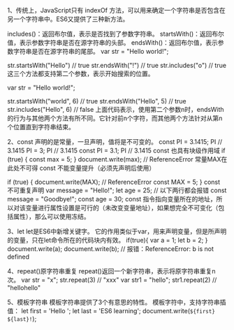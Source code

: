 1、传统上，JavaScript只有 indexOf 方法，可以用来确定一个字符串是否包含在另一个字符串中。ES6又提供了三种新方法。

includes()：返回布尔值，表示是否找到了参数字符串。
startsWith()：返回布尔值，表示参数字符串是否在源字符串的头部。
endsWith()：返回布尔值，表示参数字符串是否在源字符串的尾部。
var str = "Hello world!";
 
str.startsWith("Hello") // true
str.endsWith("!") // true
str.includes("o") // true
这三个方法都支持第二个参数，表示开始搜索的位置。

var str = "Hello world!";
 
str.startsWith("world", 6) // true
str.endsWith("Hello", 5) // true
str.includes("Hello", 6) // false
上面代码表示，使用第二个参数n时，endsWith 的行为与其他两个方法有所不同。它针对前n个字符，而其他两个方法针对从第n个位置直到字符串结束。

2、const 声明的是常量，一旦声明，值将是不可变的。
const PI = 3.1415;
PI // 3.1415
PI = 3;
PI // 3.1415
const PI = 3.1;
PI // 3.1415
const 也具有块级作用域
if (true) {
  const max = 5;
}
document.write(max);  // ReferenceError 常量MAX在此处不可得 
const 不能变量提升（必须先声明后使用）

if (true) {
  document.write(MAX); // ReferenceError
  const MAX = 5;
}
const 不可重复声明
var message = "Hello!";
let age = 25;
// 以下两行都会报错
const message = "Goodbye!";
const age = 30;
const 指令指向变量所在的地址，所以对该变量进行属性设置是可行的（未改变变量地址），如果想完全不可变化（包括属性），那么可以使用冻结。

3、let
let是ES6中新增关键字。
它的作用类似于var，用来声明变量，但是所声明的变量，只在let命令所在的代码块内有效。
if(true){
    var a = 1;
    let b = 2;
}
document.write(a);
document.write(b);  // 报错：ReferenceError: b is not defined

4、repeat()原字符串重复
repeat()返回一个新字符串，表示将原字符串重复n次。
var str = "x";
str.repeat(3) // "xxx"
var str1 = "hello";
str1.repeat(2) // "hellohello"

5、模板字符串
模板字符串提供了3个有意思的特性。
模板字符中，支持字符串插值：
let first = 'Hello ';
let last = 'ES6 learning';
document.write(`${first} ${last}!`);